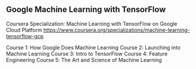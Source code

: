 ## Google Machine Learning with TensorFlow
Coursera Specialization: Machine Learning with TensorFlow on Google Cloud Platform https://www.coursera.org/specializations/machine-learning-tensorflow-gcp

Course 1: How Google Does Machine Learning
Course 2: Launching into Machine Learning
Course 3: Intro to TensorFlow
Course 4: Feature Engineering
Course 5: The Art and Science of Machine Learning
